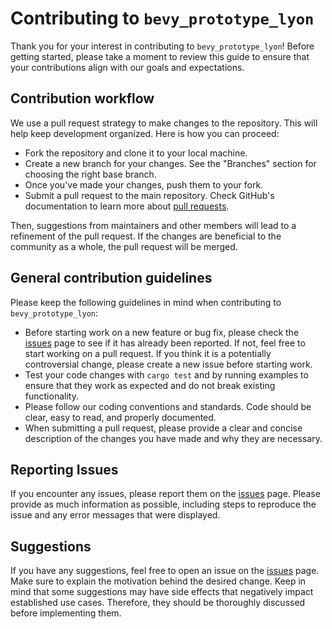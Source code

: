 # Contributing to `bevy_prototype_lyon`

Thank you for your interest in contributing to `bevy_prototype_lyon`!
Before getting started,
please take a moment to review this guide
to ensure that your contributions align with our goals and expectations.

## Contribution workflow

We use a pull request strategy
to make changes to the repository.
This will help keep development organized.
Here is how you can proceed:

- Fork the repository and clone it to your local machine.
- Create a new branch for your changes.
  See the "Branches" section
  for choosing the right base branch.
- Once you've made your changes,
  push them to your fork.
- Submit a pull request to the main repository.
  Check GitHub's documentation to learn more about [pull requests].

Then,
suggestions from maintainers and other members
will lead to a refinement of the pull request.
If the changes are beneficial to the community as a whole,
the pull request will be merged.

## General contribution guidelines

Please keep the following guidelines in mind
when contributing to `bevy_prototype_lyon`:

- Before starting work on a new feature or bug fix,
  please check the [issues] page
  to see if it has already been reported.
  If not,
  feel free to start working on a pull request.
  If you think it is a potentially controversial change,
  please create a new issue
  before starting work.
- Test your code changes with `cargo test` and by running examples
  to ensure that they work as expected
  and do not break existing functionality.
- Please follow our coding conventions and standards.
  Code should be clear,
  easy to read,
  and properly documented.
- When submitting a pull request,
  please provide a clear and concise description
  of the changes you have made
  and why they are necessary.

## Reporting Issues

If you encounter any issues,
please report them on the [issues] page.
Please provide as much information as possible,
including steps to reproduce the issue
and any error messages that were displayed.

## Suggestions

If you have any suggestions,
feel free to open an issue on the [issues] page.
Make sure to explain the motivation behind the desired change.
Keep in mind that some suggestions
may have side effects
that negatively impact established use cases.
Therefore, they should be thoroughly discussed
before implementing them.

[issues]: https://github.com/Nilirad/bevy_prototype_lyon/issues

[pull requests]: https://docs.github.com/en/pull-requests
